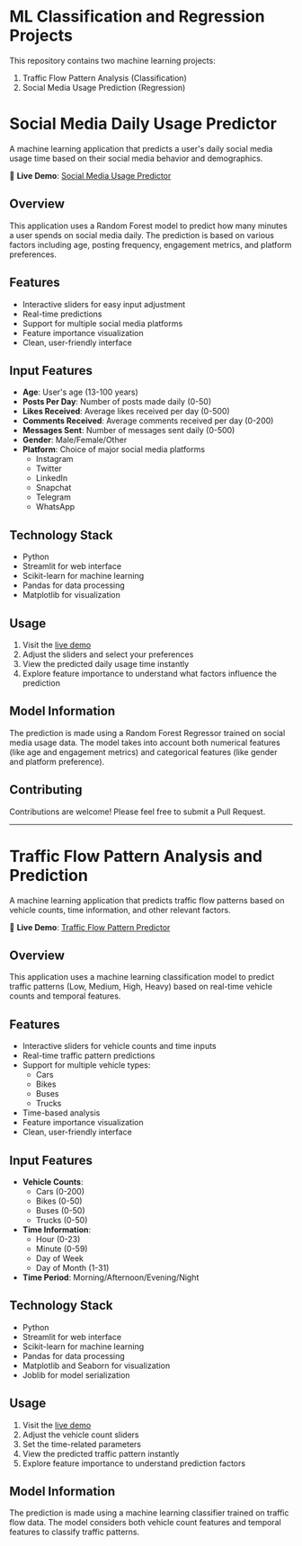 # ML Classification and Regression Projects

This repository contains two machine learning projects:

1. Traffic Flow Pattern Analysis (Classification)
2. Social Media Usage Prediction (Regression)

# Social Media Daily Usage Predictor

A machine learning application that predicts a user's daily social media usage time based on their social media behavior and demographics.

🔗 **Live Demo**: [Social Media Usage Predictor](https://social-media-daily-usage.streamlit.app/)

## Overview

This application uses a Random Forest model to predict how many minutes a user spends on social media daily. The prediction is based on various factors including age, posting frequency, engagement metrics, and platform preferences.

## Features

- Interactive sliders for easy input adjustment
- Real-time predictions
- Support for multiple social media platforms
- Feature importance visualization
- Clean, user-friendly interface

## Input Features

- **Age**: User's age (13-100 years)
- **Posts Per Day**: Number of posts made daily (0-50)
- **Likes Received**: Average likes received per day (0-500)
- **Comments Received**: Average comments received per day (0-200)
- **Messages Sent**: Number of messages sent daily (0-500)
- **Gender**: Male/Female/Other
- **Platform**: Choice of major social media platforms
  - Instagram
  - Twitter
  - LinkedIn
  - Snapchat
  - Telegram
  - WhatsApp

## Technology Stack

- Python
- Streamlit for web interface
- Scikit-learn for machine learning
- Pandas for data processing
- Matplotlib for visualization

## Usage

1. Visit the [live demo](https://social-media-daily-usage.streamlit.app/)
2. Adjust the sliders and select your preferences
3. View the predicted daily usage time instantly
4. Explore feature importance to understand what factors influence the prediction

## Model Information

The prediction is made using a Random Forest Regressor trained on social media usage data. The model takes into account both numerical features (like age and engagement metrics) and categorical features (like gender and platform preference).

## Contributing

Contributions are welcome! Please feel free to submit a Pull Request.

---

# Traffic Flow Pattern Analysis and Prediction

A machine learning application that predicts traffic flow patterns based on vehicle counts, time information, and other relevant factors.

🔗 **Live Demo**: [Traffic Flow Pattern Predictor](https://traffic-flow-pattern.streamlit.app/)

## Overview

This application uses a machine learning classification model to predict traffic patterns (Low, Medium, High, Heavy) based on real-time vehicle counts and temporal features.

## Features

- Interactive sliders for vehicle counts and time inputs
- Real-time traffic pattern predictions
- Support for multiple vehicle types:
  - Cars
  - Bikes
  - Buses
  - Trucks
- Time-based analysis
- Feature importance visualization
- Clean, user-friendly interface

## Input Features

- **Vehicle Counts**:
  - Cars (0-200)
  - Bikes (0-50)
  - Buses (0-50)
  - Trucks (0-50)
- **Time Information**:
  - Hour (0-23)
  - Minute (0-59)
  - Day of Week
  - Day of Month (1-31)
- **Time Period**: Morning/Afternoon/Evening/Night

## Technology Stack

- Python
- Streamlit for web interface
- Scikit-learn for machine learning
- Pandas for data processing
- Matplotlib and Seaborn for visualization
- Joblib for model serialization

## Usage

1. Visit the [live demo](https://traffic-flow-pattern.streamlit.app/)
2. Adjust the vehicle count sliders
3. Set the time-related parameters
4. View the predicted traffic pattern instantly
5. Explore feature importance to understand prediction factors

## Model Information

The prediction is made using a machine learning classifier trained on traffic flow data. The model considers both vehicle count features and temporal features to classify traffic patterns.
